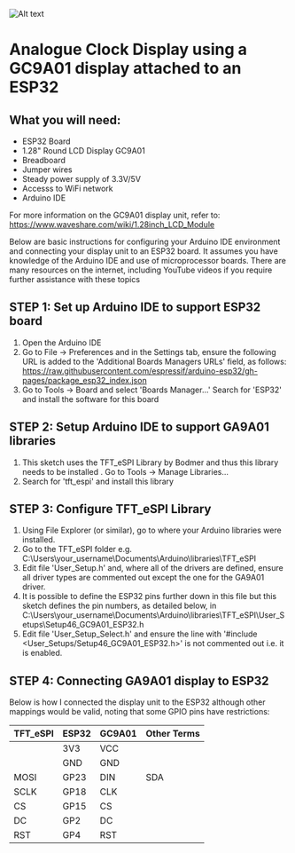 
![Alt text](Images/GC9A01_Analogue_Clock_GIF.gif)

# Analogue Clock Display using a GC9A01 display attached to an ESP32

## What you will need:
- ESP32 Board
- 1.28" Round LCD Display GC9A01
- Breadboard
- Jumper wires
- Steady power supply of 3.3V/5V
- Accesss to WiFi network
- Arduino IDE

For more information on the GC9A01 display unit, refer to: https://www.waveshare.com/wiki/1.28inch_LCD_Module

Below are basic instructions for configuring your Arduino IDE environment and connecting your display unit to an ESP32 board. It assumes you have
knowledge of the Arduino IDE and use of microprocessor boards. There are many resources on the internet, including YouTube videos if you require
further assistance with these topics

## STEP 1: Set up Arduino IDE to support ESP32 board
1. Open the Arduino IDE
1. Go to  File → Preferences and in the Settings tab, ensure the following URL is added to the 'Additional Boards Managers URLs' field, as follows:
https://raw.githubusercontent.com/espressif/arduino-esp32/gh-pages/package_esp32_index.json
1. Go to Tools → Board and select 'Boards Manager...'
Search for 'ESP32' and install the software for this board

## STEP 2: Setup Arduino IDE to support GA9A01 libraries
1. This sketch uses the TFT_eSPI Library by Bodmer and thus this library needs to be installed
. Go to Tools → Manage Libraries...
1. Search for 'tft_espi' and install this library

## STEP 3: Configure TFT_eSPI Library
1. Using File Explorer (or similar), go to where your Arduino libraries were installed.
1. Go to the TFT_eSPI folder e.g. C:\Users\your_username\Documents\Arduino\libraries\TFT_eSPI
1. Edit file 'User_Setup.h' and, where all of the drivers are defined, ensure all driver types are commented out except the one for the GA9A01 driver.
1. It is possible to define the ESP32 pins further down in this file but this sketch defines the pin numbers, as detailed below, in C:\Users\your_username\Documents\Arduino\libraries\TFT_eSPI\User_Setups\Setup46_GC9A01_ESP32.h
1. Edit file 'User_Setup_Select.h' and ensure the line with '#include <User_Setups/Setup46_GC9A01_ESP32.h>' is not commented out i.e. it is enabled.

## STEP 4: Connecting GA9A01 display to ESP32
Below is how I connected the display unit to the ESP32 although other mappings would be valid, noting that some GPIO pins have restrictions:

| TFT_eSPI | ESP32 | GC9A01 | Other Terms |
| -------- | ----- | ------ | ----------- |
|          |  3V3  |  VCC   |             |
|          |  GND  |  GND   |             |
|   MOSI   |  GP23 |  DIN   |   SDA       |
|   SCLK   |  GP18 |  CLK   |             |
|   CS     |  GP15 |  CS    |             |
|   DC     |  GP2  |  DC    |             |
|   RST    |  GP4  |  RST   |             |

